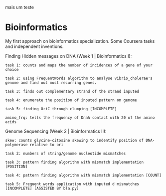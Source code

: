 mais um teste

# Bioinformatics

My first approach on bioinformatics specialization. Some Coursera tasks and independent inventions.

Finding Hidden messages on DNA (Week 1 | Bioinformatics I):

    task 1: counts and maps the number of incidences of a gene of your choice

    task 2: using FrequentWords algorithm to analyse vibrio_cholerae's genome and find out most recurring genes.

    task 3: finds out complementary strand of the strand inputed

    task 4: enumerate the position of inputed pattern on genome

    task 5: finding OriC through clumping [INCOMPLETE]

    amino_frq: tells the frequency of DnaA contact with 20 of the amino acids 

Genome Sequencing (Week 2 | Bioinformatics II):

    skew: counts glycine-citosine skewing to indentify position of DNA-polymerase relative to ori

    task 2: numbers of string/genome nucleotide mismatches

    task 3: pattern finding algorithm with mismatch implementation [POSITION]

    task 4: pattern finding algorithm with mismatch implementation [COUNT]  

    task 5: Frequent words application with inputed d mismatches [INCOMPLETE] [ASSISTED BY bla.py]


